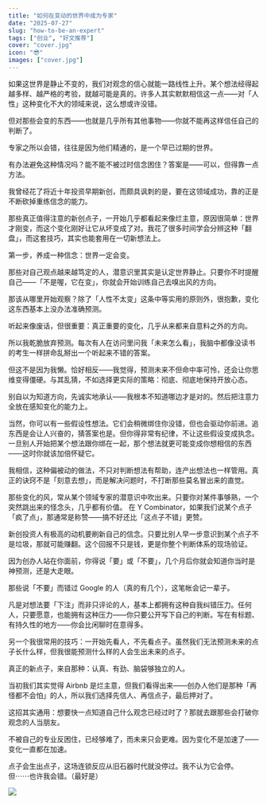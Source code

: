 ```yaml
---
title: "如何在变动的世界中成为专家"
date: "2025-07-27"
slug: "how-to-be-an-expert"
tags: ["创业", "好文推荐"]
cover: "cover.jpg"
icon: "😎"
images: ["cover.jpg"]
---
```

如果这世界是静止不变的，我们对观念的信心就能一路线性上升。某个想法经得起越多样、越严格的考验，就越可能是真的。许多人其实默默相信这一点——对「人性」这种变化不大的领域来说，这么想或许没错。



但对那些会变的东西——也就是几乎所有其他事物——你就不能再这样信任自己的判断了。



专家之所以会错，往往是因为他们精通的，是一个早已过期的世界。



有办法避免这种情况吗？能不能不被过时信念困住？答案是——可以，但得靠一点方法。



我曾经花了将近十年投资早期新创，而颇具讽刺的是，要在这领域成功，靠的正是不断砍掉重练信念的能力。



那些真正值得注意的新创点子，一开始几乎都看起来像烂主意，原因很简单：世界才刚变，而这个变化刚好让它从坏变成了对。我花了很多时间学会分辨这种「翻盘」，而这套技巧，其实也能套用在一切新想法上。



第一步，养成一种信念：世界一定会变。



那些对自己观点越来越笃定的人，潜意识里其实是认定世界静止。只要你不时提醒自己——「不是喔，它在变」，你就会开始训练自己去嗅出风的方向。



那该从哪里开始观察？除了「人性不太变」这条中等实用的原则外，很抱歉，变化这东西基本上没办法准确预测。



听起来像废话，但很重要：真正重要的变化，几乎从来都来自意料之外的方向。



所以我乾脆放弃预测。每次有人在访问里问我「未来怎么看」，我脑中都像没读书的考生一样拼命乱掰出一个听起来不错的答案。



但这不是因为我懒。恰好相反——我觉得，预测未来不但命中率可怜，还会让你思维变得僵硬。与其乱猜，不如选择更实际的策略：彻底、彻底地保持开放心态。



别自以为知道方向，先诚实地承认——我根本不知道哪边才是对的。然后把注意力全放在感知变化的能力上。



当然，你可以有一些假设性想法。它们会稍微绑住你没错，但也会驱动你前进。追东西是会让人兴奋的，猜答案也是。但你得非常有纪律，不让这些假设变成执念。
一旦别人开始把某个想法跟你绑在一起，那个想法就更可能变成你想相信的东西——这时你就该加倍怀疑它。



我相信，这种偏被动的做法，不只对判断想法有帮助，连产出想法也一样管用。真正的诀窍不是「刻意去想」，而是解决问题时，不打断那些莫名冒出来的直觉。



那些变化的风，常从某个领域专家的潜意识中吹出来。只要你对某件事够熟，一个突然跳出来的怪念头，几乎都有价值。
在 Y Combinator，如果我们说某个点子「疯了点」，那通常是称赞——搞不好还比「这点子不错」更赞。



新创投资人有极高的动机要刷新自己的信念。只要比别人早一步意识到某个点子不是垃圾，那就可能赚翻。这个回报不只是钱，更是你整个判断体系的现场验证。



因为创办人站在你面前，你得说「要」或「不要」，几个月后你就会知道你当时是神预测，还是大走眼。



那些说「不要」而错过 Google 的人（真的有几个），这笔帐会记一辈子。



凡是对想法要「下注」而非只评论的人，基本上都拥有这种自我纠错压力。任何人，只要愿意，也能拥有这种压力——你只要公开写下自己的判断。写在有标题、有持久性的地方——你会比闲聊时在意得多。



另一个我很常用的技巧：一开始先看人，不先看点子。虽然我们无法预测未来的点子长什么样，但我很能预测什么样的人会生出未来的点子。



真正的新点子，来自那种：认真、有劲、脑袋够独立的人。



当初我们其实觉得 Airbnb 是烂主意，但我们看得出来——创办人他们是那种「再怪都不会怕」的人，所以我们选择先信人、再信点子，最后押对了。



这招其实通用：想要快一点知道自己什么观念已经过时了？那就去跟那些会打破你观念的人当朋友。



不被自己的专业反困住，已经够难了，而未来只会更难。因为变化不是加速了——变化一直都在加速。



点子会生出点子，这场连锁反应从旧石器时代就没停过。我不认为它会停。
但⋯⋯也许我会错。（最好是）




![](https://prod-files-secure.s3.us-west-2.amazonaws.com/112d0858-5090-4d34-a606-b75eb8d65fd2/46476355-9cf3-4e99-9b7a-3531bc426380/1000202064.png?X-Amz-Algorithm=AWS4-HMAC-SHA256&X-Amz-Content-Sha256=UNSIGNED-PAYLOAD&X-Amz-Credential=ASIAZI2LB466STGK6T6J%2F20251013%2Fus-west-2%2Fs3%2Faws4_request&X-Amz-Date=20251013T105005Z&X-Amz-Expires=3600&X-Amz-Security-Token=IQoJb3JpZ2luX2VjEJv%2F%2F%2F%2F%2F%2F%2F%2F%2F%2FwEaCXVzLXdlc3QtMiJHMEUCIQCUwdOuOFwePReDvwCRCRyTAcvKeSYI%2B89x1fSAoDnQxAIgL%2BiMFvF2I4d1%2B%2F2ewPB3O7ifgoeMOk4%2BXxvNWN03Wmkq%2FwMIQxAAGgw2Mzc0MjMxODM4MDUiDC2qGLjmD%2FP7E1OdOyrcA%2FAq0C%2Bfur1R4KreJgc6cWdtegV2tEvRzl2XsYjBJJbd%2BO5K26MOrr9sh7LwK7Ip36Wz975Fq%2BwQf4hG59DpVk0JKYnCMFBQqXvjMPZKVkwFdcH3yx6eQzXQsYYtz8Hnfnk7OE6zLGKSndy0NcA0rDnHeKkkij7glDj1%2B8ZP%2F6pAu4fqDIhuBx54z25hD%2B%2FC9zdAcyqyx%2Byj6vd5Wd9cyvoixEL714ua1jPWAeUfBTNTLl24UandF6nKfORSzLkZP2eZN%2B6TXuV7CeD3ONb7IIW7TWn9sKvWOxvk4yfHdXwfBZprDDK0r8rgrFovyiidhlrOUTl79Gu%2F6m4MXsB0IFG8FaZ8Ft6CtSj1tzHNAAVtAIM1pGtv0ZJaZBSiJfQdwNRCKxl4Bp08858VjD0lS%2BE1Tp65CtD8w1PI5UF0U1J7U2Gr%2FCQim%2FYN9DHEoNp%2FUtnA81YWzAGAVqzSl9hWnkgz%2FPTiy1HBKN3r5nl2Dn2A9R480I4VqLNRl6GXLyDQKCWKj9fa7g23m7gJ5l5Ku%2Bmjqp5fdLgiQZDxvRsI%2Bpac90JQbayEe4oaKu%2F6gqvDdbNUw9V58artK9FsWS2CssIb2rKr2I%2BmolXMWqlu4i0W7xhYi2k78TnvSZtsMN6ls8cGOqUBDAskXGSAWWCa40Ip22A7sU2kmyR7rg5PUmEfYbgpRJWwTsn5C1LjwurBWbSHdeCA1N3H7eCBTv7%2B6OfqqPVZpy8PvzVPyQtW8oLOaY482KfGfrcvPZU%2F50MAHM8wgk%2FQ%2FzaLK%2BlWJRmE7%2B6JEmOyx8hRrdrhxUlnUq5fIzrQSAVdN3KWLAnlsPL0zigVokDuBNmweeLaAkKYIRQ%2BsLJzPv%2FPGztR&X-Amz-Signature=dfd23bd6150028b67b969e0efcc66ab8eaa5b1166dde599fbf2f1f4d61551118&X-Amz-SignedHeaders=host&x-amz-checksum-mode=ENABLED&x-id=GetObject)

